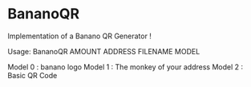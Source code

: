 # BananoQR

Implementation of a Banano QR Generator ! 

Usage: BananoQR AMOUNT ADDRESS FILENAME MODEL

Model 0 : banano logo
Model 1 : The monkey of your address
Model 2 : Basic QR Code